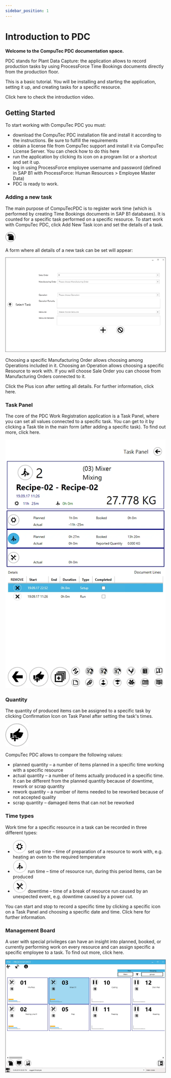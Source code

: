 ```yaml
---
sidebar_position: 1
---
```


# Introduction to PDC

**Welcome to the CompuTec PDC documentation space.**

PDC stands for Plant Data Capture: the application allows to record production tasks by using ProcessForce Time Bookings documents directly from the production floor.

This is a basic tutorial. You will be installing and starting the application, setting it up, and creating tasks for a specific resource.

Click here to check the introduction video. <!-- TODO: Link -->

## Getting Started

To start working with CompuTec PDC you must:

- download <!-- TODO: Link --> the CompuTec PDC installation file and install it according to the instructions. Be sure to fulfill the requirements
- obtain a license file from CompuTec support and install it via CompuTec License Server. You can check how to do this here
- run the application by clicking its icon on a program list or a shortcut and set it up.
- log in using ProcessForce employee username and password (defined in SAP B1 with ProcessForce: Human Resources > Employee Master Data)
- PDC is ready to work.

### Adding a new task

The main purpose of CompuTecPDC is to register work time (which is performed by creating Time Bookings documents in SAP B1 databases). It is counted for a specific task performed on a specific resource. To start work with CompuTec PDC, click Add New Task icon and set the details of a task.

![Add New Task icon](./media/index/add-new-task-icon.webp)

A form where all details of a new task can be set will appear:

![Add New Task form](./media/index/add-new-task-form.webp)

Choosing a specific Manufacturing Order allows choosing among Operations included in it. Choosing an Operation allows choosing a specific Resource to work with. If you will choose Sale Order you can choose from Manufacturing Orders connected to it.

Click the Plus icon after setting all details. For further information, click here. <!-- TODO: Link -->

### Task Panel

<!-- TODO: Link -->

The core of the PDC Work Registration application is a Task Panel, where you can set all values connected to a specific task. You can get to it by clicking a Task tile in the main form (after adding a specific task). To find out more, click here.

![Task Tile](./media/index/task-tile.webp)

### Quantity

The quantity of produced items can be assigned to a specific task by clicking Confirmation Icon on Task Panel after setting the task's times.

![Confirmation icon](./media/index/confirmation-icon.webp)

CompuTec PDC allows to compare the following values:

- planned quantity – a number of items planned in a specific time working with a specific resource
- actual quantity – a number of items actually produced in a specific time. It can be different from the planned quantity because of downtime, rework or scrap quantity
- rework quantity – a number of items needed to be reworked because of not accepted quality
- scrap quantity – damaged items that can not be reworked

### Time types

Work time for a specific resource in a task can be recorded in three different types:

- ![Set up time icon](./media/index/setup-time-icon.webp) set up time – time of preparation of a resource to work with, e.g. heating an oven to the required temperature
- ![Run time icon](./media/index/run-time-icon.webp) run time – time of resource run, during this period Items, can be produced
- ![Downtime icon](./media/index/downtime-icon.webp) downtime – time of a break of resource run caused by an unexpected event, e.g. downtime caused by a power cut.

You can start and stop to record a specific time by clicking a specific icon on a Task Panel and choosing a specific date and time. Click here <!-- TODO: Link --> for further information.

### Management Board

A user with special privileges can have an insight into planned, booked, or currently performing work on every resource and can assign specific a specific employee to a task. To find out more, click here. <!-- TODO: Link -->

![Management Board](./media/index/management-board.webp)
